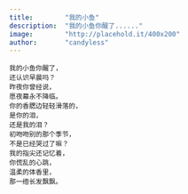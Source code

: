 ```yaml
---
title:        "我的小鱼"
description:  "我的小鱼你醒了......"
image:        "http://placehold.it/400x200"
author:       "candyless"
---
```


    我的小鱼你醒了，  
	还认识早晨吗？  
	昨夜你曾经说，  
	愿夜幕永不降临。  
	你的香腮边轻轻滑落的，  
	是你的泪，  
	还是我的泪？  
    初吻吻别的那个季节， 
	不是已经哭过了嘛？  
    我的指尖还记忆着，  
	你慌乱的心跳，  
	温柔的体香里，  
	那一绺长发飘飘。  
